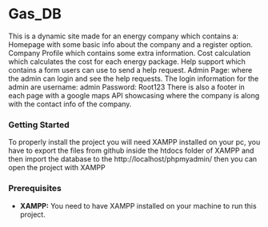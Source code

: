 # Gas_DB

This is a dynamic site made for an energy company which contains a:
Homepage with some basic info about the company and a register option.
Company Profile which contains some extra information.
Cost calculation which calculates the cost for each energy package.
Help support which contains a form users can use to send a help request.
Admin Page: where the admin can login and see the help requests. The login information for the admin are username: admin
Password: Root123
There is also a footer in each page with a google maps API showcasing where the company is along with the contact info of the company.
### Getting Started
To properly install the project you will need XAMPP installed on your pc, you have to export the files from github inside the htdocs folder of XAMPP and then import the database to the http://localhost/phpmyadmin/ then you can open the project with XAMPP
### Prerequisites

* **XAMPP:**  You need to have XAMPP installed on your machine to run this project.